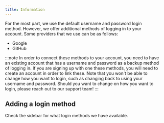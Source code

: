 ```yaml
---
title: Information
---
```

For the most part, we use the default username and password login method. However, we offer additional methods of logging in to your account. Some providers that we use can be as follows:

- Google
- GitHub

:::note
In order to connect these methods to your account, you need to have an existing account that has a username and password as a backup method of logging in. If you are signing up with one these methods, you will need to create an account in order to link these. Note that you won't be able to change how you want to login, such as changing back to using your username and password. Should you want to change on how you want to login, please reach out to our support team!
:::

## Adding a login method
Check the sidebar for what login methods we have available.